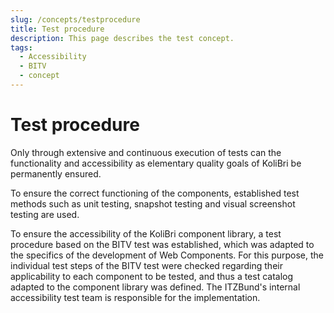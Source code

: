 ```yaml
---
slug: /concepts/testprocedure
title: Test procedure
description: This page describes the test concept.
tags:
  - Accessibility
  - BITV
  - concept
---
```


# Test procedure

Only through extensive and continuous execution of tests can the functionality and accessibility as elementary quality goals of KoliBri be permanently ensured.

To ensure the correct functioning of the components, established test methods such as unit testing, snapshot testing and visual screenshot testing are used.

To ensure the accessibility of the KoliBri component library, a test procedure based on the BITV test was established, which was adapted to the specifics of the development of Web Components. For this purpose, the individual test steps of the BITV test were checked regarding their applicability to each component to be tested, and thus a test catalog adapted to the component library was defined. The ITZBund's internal accessibility test team is responsible for the implementation.
